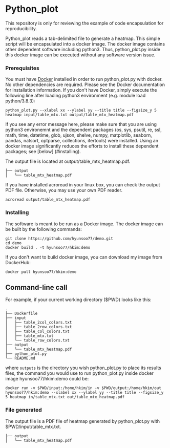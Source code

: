 # Python_plot

This repository is only for reviewing the example of code encapsulation for reproducibility.

Python_plot reads a tab-delimited file to generate a heatmap. This simple script will be encapsulated into a docker image. The docker image contains other dependent software including python3. Thus, python_plot.py inside this docker image can be executed without any software version issue.


### Prerequisites
You must have [Docker](https://www.docker.com/) installed in order to run python_plot.py with docker. No other dependencies are required. Please see the Docker documentation for installation information. If you don't have Docker, simply execute the following line after loading python3 environment (e.g. module load python/3.8.3):

```
python_plot.py --xlabel xx --ylabel yy --title title --figsize_y 5 heatmap input/table_mtx.txt output/table_mtx_heatmap.pdf
```

If you see any error message here, please make sure that you are using python3 environemnt and the dependent packages (os, sys, psutil, re, ssl, math, time, datetime, glob, ujson, shelve, numpy, matplotlib, seaborn, pandas, natsort, optparse, collections, itertools) were installed. Using an docker image significantly reduces the efforts to install these dependent packages; see [below] (#installing).

The output file is located at output/table_mtx_heatmap.pdf.

```
├── output
│   └── table_mtx_heatmap.pdf
```

If you have installed acroread in your linux box, you can check the output PDF file. Otherwise, you may use your own PDF reader.

```
acroread output/table_mtx_heatmap.pdf
```


### Installing

The software is meant to be run as a Docker image. The docker image can be built by the following commands:
```
git clone https://github.com/hyunsoo77/demo.git
cd demo
docker build . -t hyunsoo77/hkim:demo
```

If you don't want to build docker image, you can download my image from DockerHub:
```
docker pull hyunsoo77/hkim:demo
```




## Command-line call

For example, if your current working directory ($PWD) looks like this:

```
.
├── Dockerfile
├── input
│   ├── table_2col_colors.txt
│   ├── table_2row_colors.txt
│   ├── table_col_colors.txt
│   ├── table_mtx.txt
│   └── table_row_colors.txt
├── output
│   └── table_mtx_heatmap.pdf
├── python_plot.py
└── README.md
```

where `outputs` is the directory you wish python_plot.py to place its results files, the command you would use to run python_plot.py inside docker image hyunsoo77/hkim:demo could be:

```
docker run -v $PWD/input:/home/hkim/in -v $PWD/output:/home/hkim/out hyunsoo77/hkim:demo --xlabel xx --ylabel yy --title title --figsize_y 5 heatmap in/table_mtx.txt out/table_mtx_heatmap.pdf
```


### File generated

The output file is a PDF file of heatmap generated by python_plot.py with $PWD/input/table_mtx.txt.


```
├── output
│   └── table_mtx_heatmap.pdf
```



